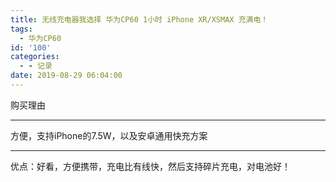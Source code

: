 ```yaml
---
title: 无线充电器我选择 华为CP60 1小时 iPhone XR/XSMAX 充满电！
tags:
  - 华为CP60
id: '100'
categories:
  - - 记录
date: 2019-08-29 06:04:00
---
```


购买理由

* * *

方便，支持iPhone的7.5W，以及安卓通用快充方案

* * *

优点：好看，方便携带，充电比有线快，然后支持碎片充电，对电池好！